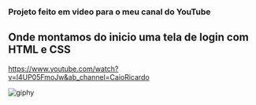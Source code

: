 
### Projeto feito em video para o meu canal do YouTube

## Onde montamos do inicio uma tela de login com HTML e CSS 

https://www.youtube.com/watch?v=l4UP05FmoJw&ab_channel=CaioRicardo

![giphy](https://user-images.githubusercontent.com/83782001/198755586-ab24ddfe-2db1-4425-a000-4275fd2a5e2c.gif)
